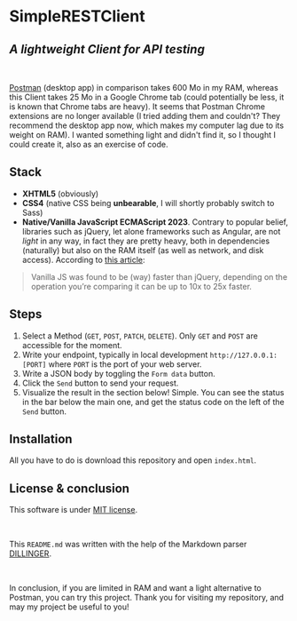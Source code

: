 # SimpleRESTClient
## _A lightweight Client for API testing_

<br/>

[Postman](https://postman.com) (desktop app) in comparison takes 600 Mo in my RAM, whereas this Client takes 25 Mo in a Google Chrome tab (could potentially be less, it is known that Chrome tabs are heavy). It seems that Postman Chrome extensions are no longer available (I tried adding them and couldn't? They recommend the desktop app now, which makes my computer lag due to its weight on RAM). I wanted something light and didn't find it, so I thought I could create it, also as an exercise of code.

## Stack

- **XHTML5** (obviously)
- **CSS4** (native CSS being **unbearable**, I will shortly probably switch to Sass)
- **Native/Vanilla JavaScript ECMAScript 2023**. Contrary to popular belief, libraries such as jQuery, let alone frameworks such as Angular, are not _light_ in any way, in fact they are pretty heavy, both in dependencies (naturally) but also on the RAM itself (as well as network, and disk access). According to [this article](https://javascript.plainenglish.io/why-developers-prefer-vanilla-javascript-over-jquery-e707b249d421):

> Vanilla JS was found to be (way) faster than jQuery, depending on the operation you’re comparing it can be up to 10x to 25x faster.

## Steps

1) Select a Method (`GET`, `POST`, `PATCH`, `DELETE`). Only `GET` and `POST` are accessible for the moment.
2) Write your endpoint, typically in local development `http://127.0.0.1:[PORT]` where `PORT` is the port of your web server.
3) Write a JSON body by toggling the `Form data` button.
4) Click the `Send` button to send your request.
5) Visualize the result in the section below! Simple. You can see the status in the bar below the main one, and get the status code on the left of the `Send` button.

## Installation

All you have to do is download this repository and open `index.html`.

## License & conclusion

This software is under [MIT license](https://memgraph.com/blog/what-is-mit-license).

<br/>

This `README.md` was written with the help of the Markdown parser [DILLINGER](https://dillinger.io/).

<br/>

In conclusion, if you are limited in RAM and want a light alternative to Postman, you can try this project. Thank you for visiting my repository, and may my project be useful to you!
